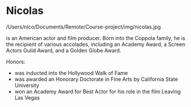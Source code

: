 # Nicolas

/Users/nico/Documents/Remote/Сourse-project/img/nicolas.jpg


is an American actor and film producer. Born into the Coppola family, he is the recipient of various accolades, including an Academy Award, a Screen Actors Guild Award, and a Golden Globe Award.

Honors:
* was inducted into the Hollywood Walk of Fame
* was awarded an Honorary Doctorate in Fine Arts by California State University
* won an Academy Award for Best Actor for his role in the film Leaving Las Vegas
